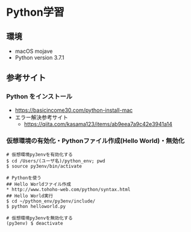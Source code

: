 # Python学習
## 環境
* macOS mojave
* Python version 3.7.1
## 参考サイト
### Python をインストール
* https://basicincome30.com/python-install-mac
* エラー解決参考サイト
    * https://qiita.com/kasama123/items/ab9eea7a9c42e3941a14
### 仮想環境の有効化・Pythonファイル作成(Hello World)・無効化

~~~
# 仮想環境py3envを有効化する
$ cd /Users/(ユーザ名)/python_env; pwd
$ source py3env/bin/activate

# Pythonを使う
## Hello Worldファイル作成
* http://www.tohoho-web.com/python/syntax.html
## Hello World実行
$ cd ~/python_env/py3env/include/
$ python helloworld.py

# 仮想環境py3envを無効化する
(py3env) $ deactivate 
~~~

